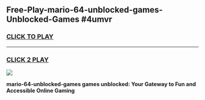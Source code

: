 
## Free-Play-mario-64-unblocked-games-Unblocked-Games #4umvr
<h3>
<a href="https://news.freeplayer.one?title=mario-64-unblocked-games&ref=8M">CLICK TO PLAY</a></h3>
<hr>

<h3>
<a href="https://news.freeplayer.one?title=mario-64-unblocked-games&ref=8M">CLICK 2 PLAY</a>
  
</h3>

<a href="https://news.freeplayer.one?title=mario-64-unblocked-games&ref=8M"><img src="https://clearcache.store/games.png"></a>


**mario-64-unblocked-games games unblocked: Your Gateway to Fun and Accessible Online Gaming**
